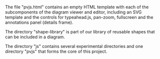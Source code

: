 The file "pvjs.html" contains an empty HTML template with each of the subcomponents of the diagram viewer and editor, including an SVG template and the controls for typeahead.js, pan-zoom, fullscreen and the annotations panel (details frame).

The directory "shape-library" is part of our library of reusable shapes that can be included in a diagram.

The directory "js" contains several experimental directories and one directory "pvjs" that forms the core of this project.
